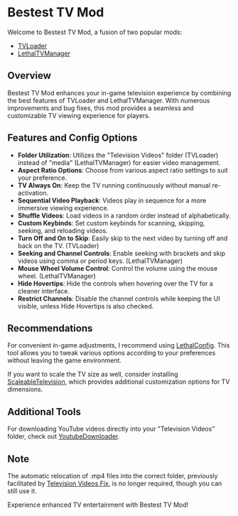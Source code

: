 # Bestest TV Mod

Welcome to Bestest TV Mod, a fusion of two popular mods:
- [TVLoader](https://thunderstore.io/c/lethal-company/p/Rattenbonkers/TVLoader/)
- [LethalTVManager](https://thunderstore.io/c/lethal-company/p/Bushwacc/LethalTVManager/)

## Overview

Bestest TV Mod enhances your in-game television experience by combining the best features of TVLoader and LethalTVManager. With numerous improvements and bug fixes, this mod provides a seamless and customizable TV viewing experience for players.

## Features and Config Options

- **Folder Utilization**: Utilizes the "Television Videos" folder (TVLoader) instead of "media" (LethalTVManager) for easier video management.
- **Aspect Ratio Options**: Choose from various aspect ratio settings to suit your preference.
- **TV Always On**: Keep the TV running continuously without manual re-activation.
- **Sequential Video Playback**: Videos play in sequence for a more immersive viewing experience.
- **Shuffle Videos**: Load videos in a random order instead of alphabetically.
- **Custom Keybinds**: Set custom keybinds for scanning, skipping, seeking, and reloading videos.
- **Turn Off and On to Skip**: Easily skip to the next video by turning off and back on the TV. (TVLoader)
- **Seeking and Channel Controls**: Enable seeking with brackets and skip videos using comma or period keys. (LethalTVManager)
- **Mouse Wheel Volume Control**: Control the volume using the mouse wheel. (LethalTVManager)
- **Hide Hovertips**: Hide the controls when hovering over the TV for a cleaner interface.
- **Restrict Channels**: Disable the channel controls while keeping the UI visible, unless Hide Hovertips is also checked.

## Recommendations

For convenient in-game adjustments, I recommend using [LethalConfig](https://thunderstore.io/c/lethal-company/p/AinaVT/LethalConfig/). This tool allows you to tweak various options according to your preferences without leaving the game environment.

If you want to scale the TV size as well, consider installing [ScaleableTelevision](https://thunderstore.io/c/lethal-company/p/DeathWrench/ScaleableTelevision/), which provides additional customization options for TV dimensions.

## Additional Tools

For downloading YouTube videos directly into your "Television Videos" folder, check out [YoutubeDownloader](https://thunderstore.io/c/lethal-company/p/DeathWrench/YoutubeDownloader/).

## Note

The automatic relocation of .mp4 files into the correct folder, previously facilitated by [Television Videos Fix](https://thunderstore.io/c/lethal-company/p/DeathWrench/TelevisionVideosFix/), is no longer required, though you can still use it.

Experience enhanced TV entertainment with Bestest TV Mod!
